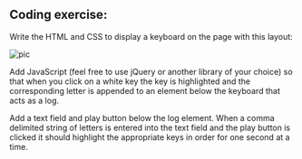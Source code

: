 ## Coding exercise:

Write the HTML and CSS to display a keyboard on the page with this layout:

![pic](http://i.imgur.com/yzKdKzv.png)

Add JavaScript (feel free to use jQuery or another library of your choice) so that when you click on a white key the key is highlighted and the corresponding letter is appended to an element below the keyboard that acts as a log.

Add a text field and play button below the log element. When a comma delimited string of letters is entered into the text field and the play button is clicked it should highlight the appropriate keys in order for one second at a time.
